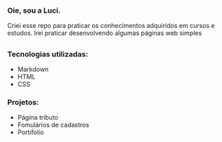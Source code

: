 ### Oie, sou a Luci.
Criei esse repo para praticar os conhecimentos adquiridos em cursos e estudos.
Irei praticar desenvolvendo algumas páginas web simples

##

### Tecnologias utilizadas:
* Markdown
* HTML
* CSS


### Projetos:
  * Página tributo
  * Fomulários de cadastros
  * Portifolio

